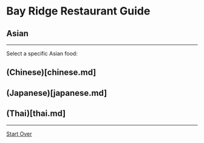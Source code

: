 # Bay Ridge Restaurant Guide
## Asian
---
Select a specific Asian food:
## (Chinese)[chinese.md]
## (Japanese)[japanese.md]
## (Thai)[thai.md]
---
[Start Over](../home.md)

